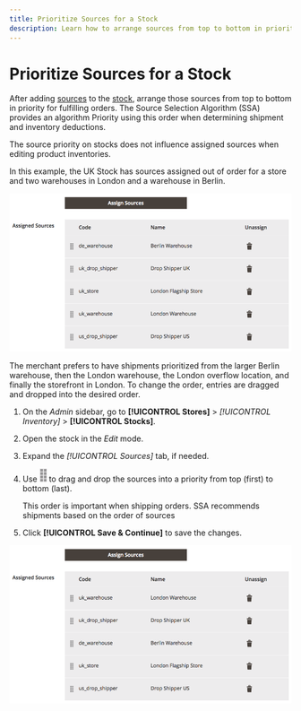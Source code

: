 ```yaml
---
title: Prioritize Sources for a Stock
description: Learn how to arrange sources from top to bottom in priority, which is used when determining shipment and inventory deductions.
---
```

# Prioritize Sources for a Stock

After adding [sources](sources-manage.md) to the [stock](stocks-manage.md), arrange those sources from top to bottom in priority for fulfilling orders. The Source Selection Algorithm (SSA) provides an algorithm Priority using this order when determining shipment and inventory deductions.

The source priority on stocks does not influence assigned sources when editing product inventories.

In this example, the UK Stock has sources assigned out of order for a store and two warehouses in London and a warehouse in Berlin.

![Source order before prioritization](assets/inventory-priority-before.png)

The merchant prefers to have shipments prioritized from the larger Berlin warehouse, then the London warehouse, the London overflow location, and finally the storefront in London. To change the order, entries are dragged and dropped into the desired order.

1. On the _Admin_ sidebar, go to **[!UICONTROL Stores]** > _[!UICONTROL Inventory]_ > **[!UICONTROL Stocks]**.

1. Open the stock in the _Edit_ mode.

1. Expand the _[!UICONTROL Sources]_ tab, if needed.

1. Use ![Sort icon](assets/icon-sort.png) to drag and drop the sources into a priority from top (first) to bottom (last).

   This order is important when shipping orders. SSA recommends shipments based on the order of sources

1. Click **[!UICONTROL Save & Continue]** to save the changes.

![Source order after prioritization](assets/inventory-stock-priority-after.png)
